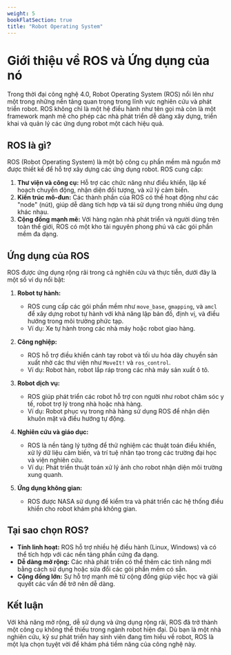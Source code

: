 ```yaml
---
weight: 5
bookFlatSection: true
title: "Robot Operating System"
---
```


# Giới thiệu về ROS và Ứng dụng của nó

Trong thời đại công nghệ 4.0, Robot Operating System (ROS) nổi lên như một trong những nền tảng quan trọng trong lĩnh vực nghiên cứu và phát triển robot. ROS không chỉ là một hệ điều hành như tên gọi mà còn là một framework mạnh mẽ cho phép các nhà phát triển dễ dàng xây dựng, triển khai và quản lý các ứng dụng robot một cách hiệu quả.

## ROS là gì?

ROS (Robot Operating System) là một bộ công cụ phần mềm mã nguồn mở được thiết kế để hỗ trợ xây dựng các ứng dụng robot. ROS cung cấp:

1. **Thư viện và công cụ:** Hỗ trợ các chức năng như điều khiển, lập kế hoạch chuyển động, nhận diện đối tượng, và xử lý cảm biến.
2. **Kiến trúc mô-đun:** Các thành phần của ROS có thể hoạt động như các "node" (nút), giúp dễ dàng tích hợp và tái sử dụng trong nhiều ứng dụng khác nhau.
3. **Cộng đồng mạnh mẽ:** Với hàng ngàn nhà phát triển và người dùng trên toàn thế giới, ROS có một kho tài nguyên phong phú và các gói phần mềm đa dạng.

## Ứng dụng của ROS

ROS được ứng dụng rộng rãi trong cả nghiên cứu và thực tiễn, dưới đây là một số ví dụ nổi bật:

1. **Robot tự hành:**

   - ROS cung cấp các gói phần mềm như `move_base`, `gmapping`, và `amcl` để xây dựng robot tự hành với khả năng lập bản đồ, định vị, và điều hướng trong môi trường phức tạp.
   - Ví dụ: Xe tự hành trong các nhà máy hoặc robot giao hàng.

2. **Công nghiệp:**

   - ROS hỗ trợ điều khiển cánh tay robot và tối ưu hóa dây chuyền sản xuất nhờ các thư viện như `MoveIt!` và `ros_control`.
   - Ví dụ: Robot hàn, robot lắp ráp trong các nhà máy sản xuất ô tô.

3. **Robot dịch vụ:**

   - ROS giúp phát triển các robot hỗ trợ con người như robot chăm sóc y tế, robot trợ lý trong nhà hoặc nhà hàng.
   - Ví dụ: Robot phục vụ trong nhà hàng sử dụng ROS để nhận diện khuôn mặt và điều hướng tự động.

4. **Nghiên cứu và giáo dục:**

   - ROS là nền tảng lý tưởng để thử nghiệm các thuật toán điều khiển, xử lý dữ liệu cảm biến, và trí tuệ nhân tạo trong các trường đại học và viện nghiên cứu.
   - Ví dụ: Phát triển thuật toán xử lý ảnh cho robot nhận diện môi trường xung quanh.

5. **Ứng dụng không gian:**

   - ROS được NASA sử dụng để kiểm tra và phát triển các hệ thống điều khiển cho robot khám phá không gian.

## Tại sao chọn ROS?

- **Tính linh hoạt:** ROS hỗ trợ nhiều hệ điều hành (Linux, Windows) và có thể tích hợp với các nền tảng phần cứng đa dạng.
- **Dễ dàng mở rộng:** Các nhà phát triển có thể thêm các tính năng mới bằng cách sử dụng hoặc sửa đổi các gói phần mềm có sẵn.
- **Cộng đồng lớn:** Sự hỗ trợ mạnh mẽ từ cộng đồng giúp việc học và giải quyết các vấn đề trở nên dễ dàng.

## Kết luận

Với khả năng mở rộng, dễ sử dụng và ứng dụng rộng rãi, ROS đã trở thành một công cụ không thể thiếu trong ngành robot hiện đại. Dù bạn là một nhà nghiên cứu, kỹ sư phát triển hay sinh viên đang tìm hiểu về robot, ROS là một lựa chọn tuyệt vời để khám phá tiềm năng của công nghệ này.
